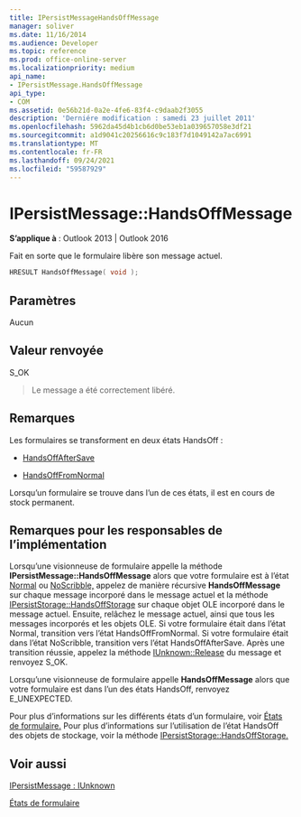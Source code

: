 ```yaml
---
title: IPersistMessageHandsOffMessage
manager: soliver
ms.date: 11/16/2014
ms.audience: Developer
ms.topic: reference
ms.prod: office-online-server
ms.localizationpriority: medium
api_name:
- IPersistMessage.HandsOffMessage
api_type:
- COM
ms.assetid: 0e56b21d-0a2e-4fe6-83f4-c9daab2f3055
description: 'Derniére modification : samedi 23 juillet 2011'
ms.openlocfilehash: 5962da45d4b1cb6d0be53eb1a039657058e3df21
ms.sourcegitcommit: a1d9041c20256616c9c183f7d1049142a7ac6991
ms.translationtype: MT
ms.contentlocale: fr-FR
ms.lasthandoff: 09/24/2021
ms.locfileid: "59587929"
---
```

# <a name="ipersistmessagehandsoffmessage"></a>IPersistMessage::HandsOffMessage

  
  
**S’applique à** : Outlook 2013 | Outlook 2016 
  
Fait en sorte que le formulaire libère son message actuel.
  
```cpp
HRESULT HandsOffMessage( void );
```

## <a name="parameters"></a>Paramètres

Aucun
  
## <a name="return-value"></a>Valeur renvoyée

S_OK 
  
> Le message a été correctement libéré.
    
## <a name="remarks"></a>Remarques

Les formulaires se transforment en deux états HandsOff :
  
- [HandsOffAfterSave](handsoffaftersave-state.md)
    
- [HandsOffFromNormal](handsofffromnormal-state.md)
    
Lorsqu’un formulaire se trouve dans l’un de ces états, il est en cours de stock permanent. 
  
## <a name="notes-to-implementers"></a>Remarques pour les responsables de l’implémentation

Lorsqu’une visionneuse de formulaire appelle la méthode **IPersistMessage::HandsOffMessage** alors que votre formulaire est à l’état [Normal](normal-state.md) ou [NoScribble,](noscribble-state.md) appelez de manière récursive **HandsOffMessage** sur chaque message incorporé dans le message actuel et la méthode [IPersistStorage::HandsOffStorage](https://msdn.microsoft.com/library/1e5ef26f-d8e7-4fa6-bfc4-19dace35314d.aspx) sur chaque objet OLE incorporé dans le message actuel. Ensuite, relâchez le message actuel, ainsi que tous les messages incorporés et les objets OLE. Si votre formulaire était dans l’état Normal, transition vers l’état HandsOffFromNormal. Si votre formulaire était dans l’état NoScribble, transition vers l’état HandsOffAfterSave. Après une transition réussie, appelez la méthode [IUnknown::Release](https://msdn.microsoft.com/library/4b494c6f-f0ee-4c35-ae45-ed956f40dc7a%28Office.15%29.aspx) du message et renvoyez S_OK. 
  
Lorsqu’une visionneuse de formulaire appelle **HandsOffMessage** alors que votre formulaire est dans l’un des états HandsOff, renvoyez E_UNEXPECTED. 
  
Pour plus d’informations sur les différents états d’un formulaire, voir [États de formulaire.](form-states.md) Pour plus d’informations sur l’utilisation de l’état HandsOff des objets de stockage, voir la méthode [IPersistStorage::HandsOffStorage.](https://msdn.microsoft.com/library/1e5ef26f-d8e7-4fa6-bfc4-19dace35314d.aspx) 
  
## <a name="see-also"></a>Voir aussi



[IPersistMessage : IUnknown](ipersistmessageiunknown.md)


[États de formulaire](form-states.md)

